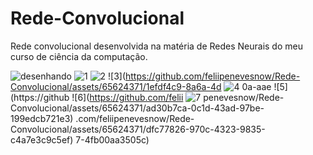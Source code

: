 # Rede-Convolucional
Rede convolucional desenvolvida na matéria de Redes Neurais do meu curso de ciência da computação.

![desenhando](https://github.com/feliipenevesnow/Rede-Convolucional/assets/65624371/02bff8e7-8dd5-4157-ac0c-219c45a40ba5)
![1](https://github.com/feliipenevesnow/Rede-Convolucional/assets/65624371/a5d7ca1b-7e7b-485e-bb05-6cf6a2adccc2)
![2](https://github.com/feliipenevesnow/Rede-Convolucional/assets/65624371/62c07666-0a1f-4924-b43c-db8776461ba0)
![3](https://github.com/feliipenevesnow/Rede-Convolucional/assets/65624371/1efdf4c9-8a6a-4d
![4](https://github.com/feliipenevesnow/Rede-Convolucional/assets/65624371/51a49a66-6de8-4a85-9f08-e4a8626ae9d7)
0a-aae
![5](https://github
![6](https://github.com/felii
![7](https://github.com/feliipenevesnow/Rede-Convolucional/assets/65624371/46cd9827-0fd7-46df-8585-2c8422cf488c)
penevesnow/Rede-Convolucional/assets/65624371/ad30b7ca-0c1d-43ad-97be-199edcb721e3)
.com/feliipenevesnow/Rede-Convolucional/assets/65624371/dfc77826-970c-4323-9835-c4a7e3c9c5ef)
7-4fb00aa3505c)
